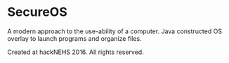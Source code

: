 # SecureOS

A modern approach to the use-ability of a computer.
Java constructed OS overlay to launch programs and organize files.

Created at hackNEHS 2016.
All rights reserved.
